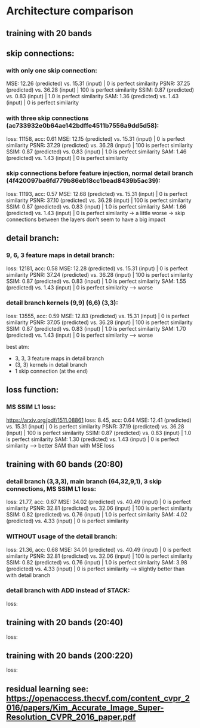 # Architecture comparison

## training with 20 bands

## skip connections:

### with only one skip connection:

MSE: 12.26 (predicted) vs. 15.31 (input) | 0 is perfect similarity
PSNR: 37.25 (predicted) vs. 36.28 (input) | 100 is perfect similarity
SSIM: 0.87 (predicted) vs. 0.83 (input) | 1.0 is perfect similarity
SAM: 1.36 (predicted) vs. 1.43 (input) | 0 is perfect similarity

### with three skip connections (ac733932e0b64ae142bdffe4511b7556a9dd5d58):

loss: 11158, acc: 0.61
MSE: 12.15 (predicted) vs. 15.31 (input) | 0 is perfect similarity
PSNR: 37.29 (predicted) vs. 36.28 (input) | 100 is perfect similarity
SSIM: 0.87 (predicted) vs. 0.83 (input) | 1.0 is perfect similarity
SAM: 1.46 (predicted) vs. 1.43 (input) | 0 is perfect similarity

### skip connections before feature injection, normal detail branch (4f420097ba6fd779b86eb18cc1bead8439b5ac39):

loss: 11193, acc: 0.57
MSE: 12.68 (predicted) vs. 15.31 (input) | 0 is perfect similarity
PSNR: 37.10 (predicted) vs. 36.28 (input) | 100 is perfect similarity
SSIM: 0.87 (predicted) vs. 0.83 (input) | 1.0 is perfect similarity
SAM: 1.66 (predicted) vs. 1.43 (input) | 0 is perfect similarity
-> a little worse
-> skip connections between the layers don't seem to have a big impact

## detail branch:

### 9, 6, 3 feature maps in detail branch:

loss: 12181, acc: 0.58
MSE: 12.28 (predicted) vs. 15.31 (input) | 0 is perfect similarity
PSNR: 37.24 (predicted) vs. 36.28 (input) | 100 is perfect similarity
SSIM: 0.87 (predicted) vs. 0.83 (input) | 1.0 is perfect similarity
SAM: 1.55 (predicted) vs. 1.43 (input) | 0 is perfect similarity
--> worse

### detail branch kernels (9,9) (6,6) (3,3):

loss: 13555, acc: 0.59
MSE: 12.83 (predicted) vs. 15.31 (input) | 0 is perfect similarity
PSNR: 37.05 (predicted) vs. 36.28 (input) | 100 is perfect similarity
SSIM: 0.87 (predicted) vs. 0.83 (input) | 1.0 is perfect similarity
SAM: 1.70 (predicted) vs. 1.43 (input) | 0 is perfect similarity
--> worse

best atm:

- 3, 3, 3 feature maps in detail branch
- (3, 3) kernels in detail branch
- 1 skip connection (at the end)

## loss function:

### MS SSIM L1 loss:

https://arxiv.org/pdf/1511.08861
loss: 8.45, acc: 0.64
MSE: 12.41 (predicted) vs. 15.31 (input) | 0 is perfect similarity
PSNR: 37.19 (predicted) vs. 36.28 (input) | 100 is perfect similarity
SSIM: 0.87 (predicted) vs. 0.83 (input) | 1.0 is perfect similarity
SAM: 1.30 (predicted) vs. 1.43 (input) | 0 is perfect similarity
--> better SAM than with MSE loss

## training with 60 bands (20:80)

### detail branch (3,3,3), main branch (64,32,9,1), 3 skip connections, MS SSIM L1 loss:

loss: 21.77, acc: 0.67
MSE: 34.02 (predicted) vs. 40.49 (input) | 0 is perfect similarity
PSNR: 32.81 (predicted) vs. 32.06 (input) | 100 is perfect similarity
SSIM: 0.82 (predicted) vs. 0.76 (input) | 1.0 is perfect similarity
SAM: 4.02 (predicted) vs. 4.33 (input) | 0 is perfect similarity

### WITHOUT usage of the detail branch:

loss: 21.36, acc: 0.68
MSE: 34.01 (predicted) vs. 40.49 (input) | 0 is perfect similarity
PSNR: 32.81 (predicted) vs. 32.06 (input) | 100 is perfect similarity
SSIM: 0.82 (predicted) vs. 0.76 (input) | 1.0 is perfect similarity
SAM: 3.98 (predicted) vs. 4.33 (input) | 0 is perfect similarity
--> slightly better than with detail branch

### detail branch with ADD instead of STACK:

loss:



## training with 20 bands (20:40)

loss:

## training with 20 bands (200:220)

loss:

## residual learning see: https://openaccess.thecvf.com/content_cvpr_2016/papers/Kim_Accurate_Image_Super-Resolution_CVPR_2016_paper.pdf
